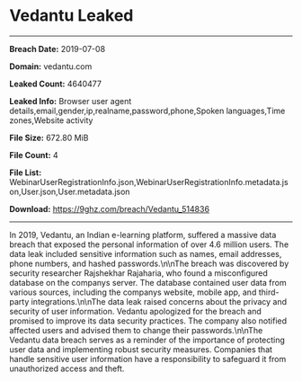 # Vedantu Leaked

------------
**Breach Date:** 2019-07-08

**Domain:** vedantu.com

**Leaked Count:** 4640477

**Leaked Info:** Browser user agent details,email,gender,ip,realname,password,phone,Spoken languages,Time zones,Website activity

**File Size:** 672.80 MiB

**File Count:** 4

**File List:** WebinarUserRegistrationInfo.json,WebinarUserRegistrationInfo.metadata.json,User.json,User.metadata.json

**Download:** https://9ghz.com/breach/Vedantu_514836

------------
In 2019, Vedantu, an Indian e-learning platform, suffered a massive data breach that exposed the personal information of over 4.6 million users. The data leak included sensitive information such as names, email addresses, phone numbers, and hashed passwords.\n\nThe breach was discovered by security researcher Rajshekhar Rajaharia, who found a misconfigured database on the companys server. The database contained user data from various sources, including the companys website, mobile app, and third-party integrations.\n\nThe data leak raised concerns about the privacy and security of user information. Vedantu apologized for the breach and promised to improve its data security practices. The company also notified affected users and advised them to change their passwords.\n\nThe Vedantu data breach serves as a reminder of the importance of protecting user data and implementing robust security measures. Companies that handle sensitive user information have a responsibility to safeguard it from unauthorized access and theft.
